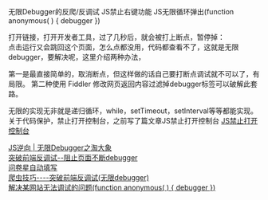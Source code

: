 
无限Debugger的反爬/反调试
JS禁止右键功能
JS无限循环弹出(function anonymous( ) { debugger })

打开链接，打开开发者工具，过了几秒后，就会被打上断点，暂停掉：  
点击运行又会跳回这个页面，怎么点都没用，代码都查看不了，这就是无限 debugger，要解决呢，这里介绍两种办法，

第一是最直接简单的，取消断点，但这样做的话自己要打断点调试就不可以了，有局限。
第二种使用 Fiddler 修改网页返回内容过滤掉debugger标签可以破解此套路。



无限的实现无非就是递归循环，while，setTimeout，setInterval等等都能实现。
关于代码保护，禁止打开控制台，之前写了篇文章JS禁止打开控制台
[JS禁止打开控制台](https://segmentfault.com/a/1190000021459140)




[JS逆向 | 无限Debugger之淘大象](https://cloud.tencent.com/developer/article/1595283)  
[突破前端反调试--阻止页面不断debugger](https://segmentfault.com/a/1190000012359015)  
[问卷星自动填写](https://cloud.tencent.com/developer/article/1758251)  
[爬虫技巧----突破前端反调试(无限debugger)](https://blog.csdn.net/qq_26712977/article/details/99071009)  
[解决某网站无法调试的问题(function anonymous( ) { debugger })](https://blog.csdn.net/chinatopno1/article/details/104177921)  
[]()



